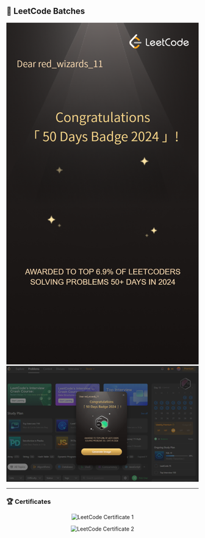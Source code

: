 ## 🧠 LeetCode Batches

<p align="center">
  <img src="50Days_Batch.png" alt="50 Day Batch" width="600"  />
  <img src="LeetCode_50.png" alt="50 Days Badge" width="600"  />
</p>

---

### 🏆 Certificates

<p align="center">
  <img src="https://github.com/user-attachments/assets/ce92eda8-8695-4d89-b561-82420a214873" alt="LeetCode Certificate 1" width="600"/>
</p>

<p align="center">
  <img src="https://github.com/user-attachments/assets/c60f8a00-a64a-43b0-92b6-e7dad59675d0" alt="LeetCode Certificate 2" width="600"/>
</p>

